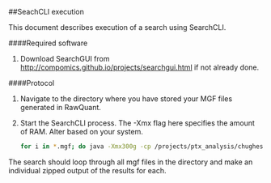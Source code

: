 ##SeachCLI execution

This document describes execution of a search using SearchCLI. 

####Required software

1. Download SearchGUI from http://compomics.github.io/projects/searchgui.html if not already done.


####Protocol

1. Navigate to the directory where you have stored your MGF files generated in RawQuant.
2. Start the SearchCLI process. The -Xmx flag here specifies the amount of RAM. Alter based on your system.

	~~~bash
	for i in *.mgf; do java -Xmx300g -cp /projects/ptx_analysis/chughes/software/software_searchGUI/SearchGUI-3.2.20/SearchGUI-3.2.20.jar eu.isas.searchgui.cmd.SearchCLI -spectrum_files /projects/ptx_analysis/chughes/projects-current/test-project/mgf/$i -output_folder /projects/ptx_analysis/chughes/projects-current/test-project/search-output/ -id_params /projects/ptx_analysis/chughes/parameter-files/mar2018/ch_mar2018_OT-MS1_HCD-OT-MS2_human-trypsin_StdMods-TMT10plex.par -output_option 1 -xtandem 1 -myrimatch 1 -msgf 1 -comet 1; done
	~~~

The search should loop through all mgf files in the directory and make an individual zipped output of the results for each. 
